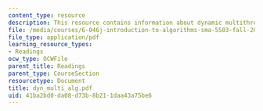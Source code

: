 ```yaml
---
content_type: resource
description: This resource contains information about dynamic multithreaded algorithms.
file: /media/courses/6-046j-introduction-to-algorithms-sma-5503-fall-2005/41ba2bd0da08d73b8b211daa43a75be6_dyn_multi_alg.pdf
file_type: application/pdf
learning_resource_types:
- Readings
ocw_type: OCWFile
parent_title: Readings
parent_type: CourseSection
resourcetype: Document
title: dyn_multi_alg.pdf
uid: 41ba2bd0-da08-d73b-8b21-1daa43a75be6
---
```

